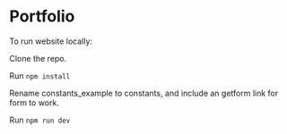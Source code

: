 # Portfolio

To run website locally:

Clone the repo.

Run `npm install`

Rename constants_example to constants, and include an getform link for form to work.

Run `npm run dev`
